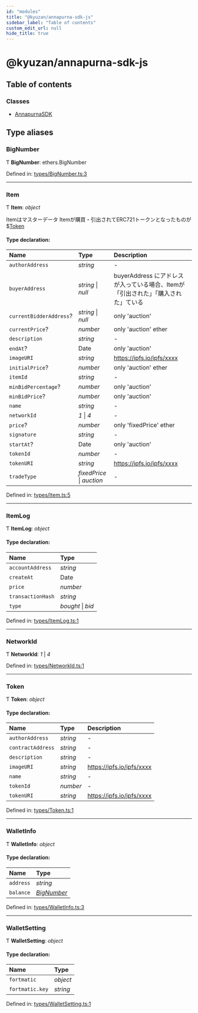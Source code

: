 ```yaml
---
id: "modules"
title: "@kyuzan/annapurna-sdk-js"
sidebar_label: "Table of contents"
custom_edit_url: null
hide_title: true
---
```


# @kyuzan/annapurna-sdk-js

## Table of contents

### Classes

- [AnnapurnaSDK](classes/annapurnasdk.md)

## Type aliases

### BigNumber

Ƭ **BigNumber**: ethers.BigNumber

Defined in: [types/BigNumber.ts:3](https://github.com/KyuzanInc/annapurna-sdk-js/blob/2eec8bb/src/types/BigNumber.ts#L3)

___

### Item

Ƭ **Item**: *object*

Itemはマスターデータ
Itemが購買・引出されてERC721トークンとなったものが$[Token](modules.md#token)

#### Type declaration:

Name | Type | Description |
:------ | :------ | :------ |
`authorAddress` | *string* | - |
`buyerAddress` | *string* \| *null* | buyerAddress にアドレスが入っている場合、Itemが「引出された」「購入された」ている   |
`currentBidderAddress`? | *string* \| *null* | only 'auction'   |
`currentPrice`? | *number* | only 'auction' ether   |
`description` | *string* | - |
`endAt`? | Date | only 'auction'   |
`imageURI` | *string* | https://ipfs.io/ipfs/xxxx   |
`initialPrice`? | *number* | only 'auction' ether   |
`itemId` | *string* | - |
`minBidPercentage`? | *number* | only 'auction'   |
`minBidPrice`? | *number* | only 'auction'   |
`name` | *string* | - |
`networkId` | *1* \| *4* | - |
`price`? | *number* | only 'fixedPrice'  ether   |
`signature` | *string* | - |
`startAt`? | Date | only 'auction'   |
`tokenId` | *number* | - |
`tokenURI` | *string* | https://ipfs.io/ipfs/xxxx   |
`tradeType` | *fixedPrice* \| *auction* | - |

Defined in: [types/Item.ts:5](https://github.com/KyuzanInc/annapurna-sdk-js/blob/2eec8bb/src/types/Item.ts#L5)

___

### ItemLog

Ƭ **ItemLog**: *object*

#### Type declaration:

Name | Type |
:------ | :------ |
`accountAddress` | *string* |
`createAt` | Date |
`price` | *number* |
`transactionHash` | *string* |
`type` | *bought* \| *bid* |

Defined in: [types/ItemLog.ts:1](https://github.com/KyuzanInc/annapurna-sdk-js/blob/2eec8bb/src/types/ItemLog.ts#L1)

___

### NetworkId

Ƭ **NetworkId**: *1* \| *4*

Defined in: [types/NetworkId.ts:1](https://github.com/KyuzanInc/annapurna-sdk-js/blob/2eec8bb/src/types/NetworkId.ts#L1)

___

### Token

Ƭ **Token**: *object*

#### Type declaration:

Name | Type | Description |
:------ | :------ | :------ |
`authorAddress` | *string* | - |
`contractAddress` | *string* | - |
`description` | *string* | - |
`imageURI` | *string* | https://ipfs.io/ipfs/xxxx   |
`name` | *string* | - |
`tokenId` | *number* | - |
`tokenURI` | *string* | https://ipfs.io/ipfs/xxxx   |

Defined in: [types/Token.ts:1](https://github.com/KyuzanInc/annapurna-sdk-js/blob/2eec8bb/src/types/Token.ts#L1)

___

### WalletInfo

Ƭ **WalletInfo**: *object*

#### Type declaration:

Name | Type |
:------ | :------ |
`address` | *string* |
`balance` | [*BigNumber*](modules.md#bignumber) |

Defined in: [types/WalletInfo.ts:3](https://github.com/KyuzanInc/annapurna-sdk-js/blob/2eec8bb/src/types/WalletInfo.ts#L3)

___

### WalletSetting

Ƭ **WalletSetting**: *object*

#### Type declaration:

Name | Type |
:------ | :------ |
`fortmatic` | *object* |
`fortmatic.key` | *string* |

Defined in: [types/WalletSetting.ts:1](https://github.com/KyuzanInc/annapurna-sdk-js/blob/2eec8bb/src/types/WalletSetting.ts#L1)

